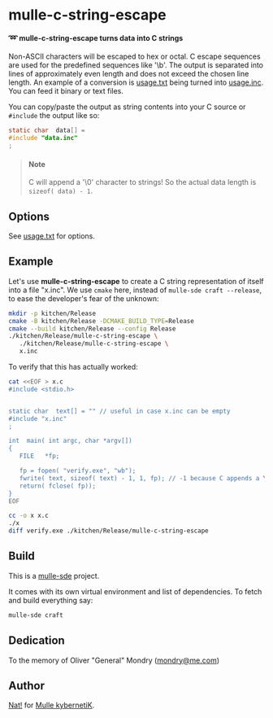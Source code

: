 # mulle-c-string-escape

#### ➿ mulle-c-string-escape turns data into C strings

Non-ASCII characters will be escaped to hex or octal. C escape sequences are used 
for the predefined sequences like '\b'. The output is separated into lines of approximately
even length and does not exceed the chosen line length. An example of a 
conversion is [usage.txt](src/usage.txt) being turned into [usage.inc](src/usage.inc).
You can feed it binary or text files.

You can copy/paste the output as string contents into your C source or `#include` 
the output like so:

``` c
static char  data[] =
#include "data.inc"
;
```

> #### Note
>
> C will append a '\0' character to strings! So the actual data length 
> is `sizeof( data) - 1`.

## Options

See [usage.txt](src/usage.txt) for options.

## Example

Let's use **mulle-c-string-escape** to create a C string representation of 
itself into a file "x.inc". We use `cmake` here, instead of `mulle-sde craft --release`, to ease 
the developer's fear of the unknown:

``` sh
mkdir -p kitchen/Release
cmake -B kitchen/Release -DCMAKE_BUILD_TYPE=Release
cmake --build kitchen/Release --config Release
./kitchen/Release/mulle-c-string-escape \
   ./kitchen/Release/mulle-c-string-escape \
   x.inc
```

To verify that this has actually worked:

``` sh
cat <<EOF > x.c
#include <stdio.h>


static char  text[] = "" // useful in case x.inc can be empty
#include "x.inc"
;

int  main( int argc, char *argv[])
{
   FILE   *fp;

   fp = fopen( "verify.exe", "wb");
   fwrite( text, sizeof( text) - 1, 1, fp); // -1 because C appends a \0
   return( fclose( fp));
}
EOF

cc -o x x.c
./x
diff verify.exe ./kitchen/Release/mulle-c-string-escape
```

## Build

This is a [mulle-sde](//mulle-sde.github.io/) project.

It comes with its own virtual environment and list of dependencies.
To fetch and build everything say:

``` sh
mulle-sde craft
```

## Dedication

To the memory of Oliver "General" Mondry (mondry@me.com)


## Author

[Nat!](//www.mulle-kybernetik.com/weblog) for
[Mulle kybernetiK](//www.mulle-kybernetik.com).

